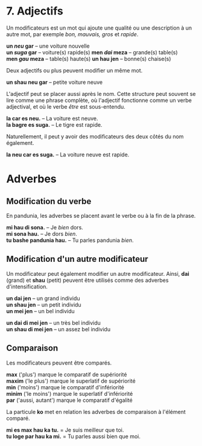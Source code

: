 
# 7. Adjectifs

Un modificateurs est un mot qui ajoute une qualité ou une description à un autre mot, par exemple _bon, mauvais, gros_ et _rapide_.

**un _neu_ gar**
– une voiture nouvelle  
**un _suga_ gar**
– voiture(s) rapide(s)
**men _dai_ meza**
– grande(s) table(s)  
**men _gau_ meza**
– table(s) haute(s) 
**un hau jen**
– bonne(s) chaise(s)

Deux adjectifs ou plus peuvent modifier un même mot.

**un shau neu gar**
– petite voiture neuve

L'adjectif peut se placer aussi après le nom.
Cette structure peut souvent se lire comme une phrase complète, où l'adjectif fonctionne comme un verbe adjectival, et où le verbe _être_ est sous-entendu.

**la car es neu.** 
– La voiture est neuve.  
**la bagre es suga.** 
– Le tigre est rapide.

Naturellement, il peut y avoir des modificateurs des deux côtés du nom également.

**la neu car es suga.** 
– La voiture neuve est rapide.

# Adverbes

## Modification du verbe

En pandunia, les adverbes se placent avant le verbe ou à la fin de la phrase.

**mi hau di sona.** 
– Je _bien_ dors.  
**mi sona hau.** 
– Je dors _bien_.  
**tu bashe pandunia hau.** 
– Tu parles pandunia _bien_.


## Modification d'un autre modificateur

Un modificateur peut également modifier un autre modificateur.
Ainsi,
**dai**
(grand) et
**shau**
(petit) peuvent être utilisés comme des adverbes d'intensification.

**un dai jen** 
– un grand individu  
**un shau jen** 
– un petit individu  
**un mei jen** 
– un bel individu

**un dai di mei jen** 
– un très bel individu  
**un shau di mei jen** 
– un assez bel individu


## Comparaison

Les modificateurs peuvent être comparés.

**max**
('plus') marque le comparatif de supériorité  
**maxim**
('le plus') marque le superlatif de supériorité  
**min**
('moins') marque le comparatif d'infériorité  
**minim**
('le moins') marque le superlatif d'infériorité  
**par**
('aussi, autant') marque le comparatif d'égalité

La particule **ko** met en relation les adverbes de comparaison à l'élément comparé.

**mi es max hau ka tu.**
= Je suis meilleur que toi.  
**tu loge par hau ka mi.**
= Tu parles aussi bien que moi.

